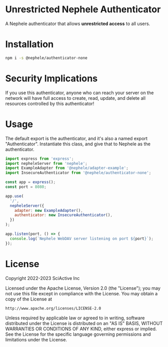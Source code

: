 # Unrestricted Nephele Authenticator

A Nephele authenticator that allows **unrestricted access** to all users.

# Installation

```sh
npm i -s @nephele/authenticator-none
```

# Security Implications

If you use this authenticator, anyone who can reach your server on the network will have full access to create, read, update, and delete all resources controlled by this authenticator!

# Usage

The default export is the authenticator, and it's also a named export "Authenticator". Instantiate this class, and give that to Nephele as the authenticator.

```js
import express from 'express';
import nepheleServer from 'nephele';
import ExampleAdapter from '@nephele/adapter-example';
import InsecureAuthenticator from '@nephele/authenticator-none';

const app = express();
const port = 8080;

app.use(
  '/',
  nepheleServer({
    adapter: new ExampleAdapter(),
    authenticator: new InsecureAuthenticator(),
  })
);

app.listen(port, () => {
  console.log(`Nephele WebDAV server listening on port ${port}`);
});
```

# License

Copyright 2022-2023 SciActive Inc

Licensed under the Apache License, Version 2.0 (the "License");
you may not use this file except in compliance with the License.
You may obtain a copy of the License at

    http://www.apache.org/licenses/LICENSE-2.0

Unless required by applicable law or agreed to in writing, software
distributed under the License is distributed on an "AS IS" BASIS,
WITHOUT WARRANTIES OR CONDITIONS OF ANY KIND, either express or implied.
See the License for the specific language governing permissions and
limitations under the License.
